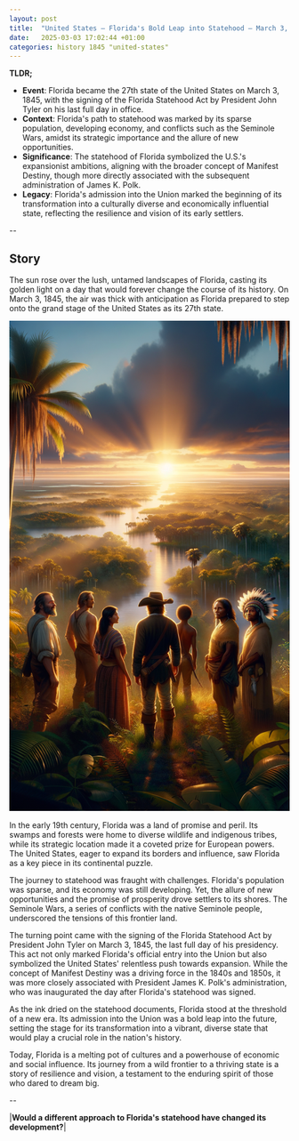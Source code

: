```yaml
---
layout: post
title:  "United States – Florida's Bold Leap into Statehood – March 3, 1845"
date:   2025-03-03 17:02:44 +01:00
categories: history 1845 "united-states"
---
```


**TLDR;**
- **Event**: Florida became the 27th state of the United States on March 3, 1845, with the signing of the Florida Statehood Act by President John Tyler on his last full day in office.
- **Context**: Florida's path to statehood was marked by its sparse population, developing economy, and conflicts such as the Seminole Wars, amidst its strategic importance and the allure of new opportunities.
- **Significance**: The statehood of Florida symbolized the U.S.'s expansionist ambitions, aligning with the broader concept of Manifest Destiny, though more directly associated with the subsequent administration of James K. Polk.
- **Legacy**: Florida's admission into the Union marked the beginning of its transformation into a culturally diverse and economically influential state, reflecting the resilience and vision of its early settlers.

--

## Story

The sun rose over the lush, untamed landscapes of Florida, casting its golden light on a day that would forever change the course of its history. On March 3, 1845, the air was thick with anticipation as Florida prepared to step onto the grand stage of the United States as its 27th state.

![Image](/assets/images/03_March_aa0c7ea3185bfba1c56d18d22ae2fbeb.png)

In the early 19th century, Florida was a land of promise and peril. Its swamps and forests were home to diverse wildlife and indigenous tribes, while its strategic location made it a coveted prize for European powers. The United States, eager to expand its borders and influence, saw Florida as a key piece in its continental puzzle.

The journey to statehood was fraught with challenges. Florida's population was sparse, and its economy was still developing. Yet, the allure of new opportunities and the promise of prosperity drove settlers to its shores. The Seminole Wars, a series of conflicts with the native Seminole people, underscored the tensions of this frontier land.

The turning point came with the signing of the Florida Statehood Act by President John Tyler on March 3, 1845, the last full day of his presidency. This act not only marked Florida's official entry into the Union but also symbolized the United States' relentless push towards expansion. While the concept of Manifest Destiny was a driving force in the 1840s and 1850s, it was more closely associated with President James K. Polk's administration, who was inaugurated the day after Florida's statehood was signed.

As the ink dried on the statehood documents, Florida stood at the threshold of a new era. Its admission into the Union was a bold leap into the future, setting the stage for its transformation into a vibrant, diverse state that would play a crucial role in the nation's history.

Today, Florida is a melting pot of cultures and a powerhouse of economic and social influence. Its journey from a wild frontier to a thriving state is a story of resilience and vision, a testament to the enduring spirit of those who dared to dream big.

--

|**Would a different approach to Florida's statehood have changed its development?**|


